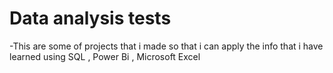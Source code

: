# Data analysis tests
  -This are some of projects that i made so that i can apply the info that i have learned using SQL , Power Bi , Microsoft Excel 
